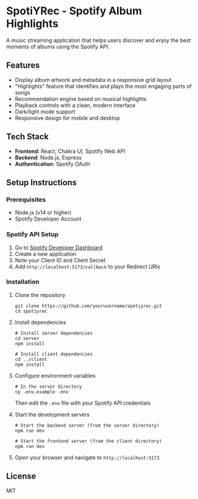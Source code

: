 # SpotiYRec - Spotify Album Highlights

A music streaming application that helps users discover and enjoy the best moments of albums using the Spotify API.

## Features

- Display album artwork and metadata in a responsive grid layout
- "Highlights" feature that identifies and plays the most engaging parts of songs
- Recommendation engine based on musical highlights
- Playback controls with a clean, modern interface
- Dark/light mode support
- Responsive design for mobile and desktop

## Tech Stack

- **Frontend**: React, Chakra UI, Spotify Web API
- **Backend**: Node.js, Express
- **Authentication**: Spotify OAuth

## Setup Instructions

### Prerequisites

- Node.js (v14 or higher)
- Spotify Developer Account

### Spotify API Setup

1. Go to [Spotify Developer Dashboard](https://developer.spotify.com/dashboard/)
2. Create a new application
3. Note your Client ID and Client Secret
4. Add `http://localhost:5173/callback` to your Redirect URIs

### Installation

1. Clone the repository
   ```
   git clone https://github.com/yourusername/spotiyrec.git
   cd spotiyrec
   ```

2. Install dependencies
   ```
   # Install server dependencies
   cd server
   npm install
   
   # Install client dependencies
   cd ../client
   npm install
   ```

3. Configure environment variables
   ```
   # In the server directory
   cp .env.example .env
   ```
   Then edit the `.env` file with your Spotify API credentials

4. Start the development servers
   ```
   # Start the backend server (from the server directory)
   npm run dev
   
   # Start the frontend server (from the client directory)
   npm run dev
   ```

5. Open your browser and navigate to `http://localhost:5173`

## License

MIT 